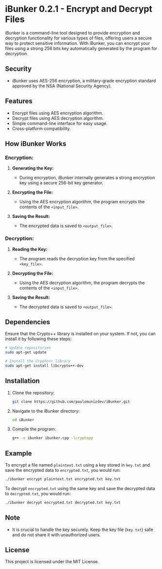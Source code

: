 # iBunker 0.2.1 - Encrypt and Decrypt Files

iBunker is a command-line tool designed to provide encryption and decryption functionality for various types of files, offering users a secure way to protect sensitive information. With iBunker, you can encrypt your files using a strong 256 bits key automatically generated by the program for decryption.

## Security

- iBunker uses AES-256 encryption, a military-grade encryption standard approved by the NSA (National Security Agency).

## Features

- Encrypt files using AES encryption algorithm.
- Decrypt files using AES decryption algorithm.
- Simple command-line interface for easy usage.
- Cross-platform compatibility.

## How iBunker Works

### Encryption:

1. **Generating the Key:**
   - During encryption, iBunker internally generates a strong encryption key using a secure 256-bit key generator.

2. **Encrypting the File:**
   - Using the AES encryption algorithm, the program encrypts the contents of the `<input_file>`.

3. **Saving the Result:**
   - The encrypted data is saved to `<output_file>`.

### Decryption:

1. **Reading the Key:**
   - The program reads the decryption key from the specified `<key_file>`.

2. **Decrypting the File:**
   - Using the AES decryption algorithm, the program decrypts the contents of the `<input_file>`.

3. **Saving the Result:**
   - The decrypted data is saved to `<output_file>`.

## Dependencies

Ensure that the Crypto++ library is installed on your system. If not, you can install it by following these steps:

```bash
# Update repositories
sudo apt-get update

# Install the Crypto++ library
sudo apt-get install libcrypto++-dev
```

## Installation

1. Clone the repository:
    ```bash
    git clone https://github.com/paulomunizdev/iBunker.git
    ```

2. Navigate to the iBunker directory:
    ```bash
    cd iBunker
    ```

3. Compile the program:
    ```bash
    g++ -o ibunker ibunker.cpp -lcryptopp
    ```

## Example

To encrypt a file named `plaintext.txt` using a key stored in `key.txt` and save the encrypted data to `encrypted.txt`, you would run:

```bash
./ibunker encrypt plaintext.txt encrypted.txt key.txt
```

To decrypt `encrypted.txt` using the same key and save the decrypted data to `decrypted.txt`, you would run:

```bash
./ibunker decrypt encrypted.txt decrypted.txt key.txt
```

## Note

- It is crucial to handle the key securely. Keep the key file (`key.txt`) safe and do not share it with unauthorized users.

## License

This project is licensed under the MIT License.


